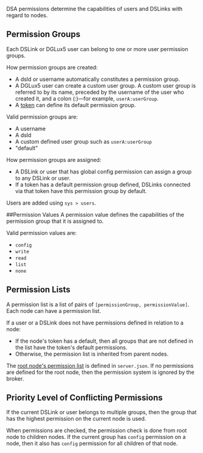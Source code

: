 DSA permissions determine the capabilities of users and DSLinks with regard to nodes.

## Permission Groups
Each DSLink or DGLux5 user can belong to one or more user permission groups.

How permission groups are created:
 - A dsId or username automatically constitutes a permission group.
 - A DGLux5 user can create a custom user group. A custom user group is referred to by its name, preceded by the username of the user who created it, and a colon (:)—for example, `userA:userGroup`.
 - A [token](https://github.com/IOT-DSA/docs/wiki/Token) can define its default permission group.

Valid permission groups are:
 - A username
 - A dsId
 - A custom defined user group such as `userA:userGroup`
 - "default"

How permission groups are assigned:
 - A DSLink or user that has global config permission can assign a group to any DSLink or user.
 - If a token has a default permission group defined, DSLinks connected via that token have this permission group by default.

Users are added using `sys > users`.

##Permission Values
A permission value defines the capabilities of the permission group that it is assigned to.

Valid permission values are:
 - `config`
 - `write`
 - `read` 
 - `list`
 - `none`
 
## Permission Lists
A permission list is a list of pairs of `[permissionGroup, permissionValue]`. Each node can have a permission list.

If a user or a DSLink does not have permissions defined in relation to a node:
 - If the node's token has a default, then all groups that are not defined in the list have the token's default permissions.
 - Otherwise, the permission list is inherited from parent nodes.

The [root node's permission list](https://github.com/IOT-DSA/docs/wiki/permission-list) is defined in `server.json`. If no permissions are defined for the root node, then the permission system is ignored by the broker.

## Priority Level of Conflicting Permissions
If the current DSLink or user belongs to multiple groups, then the group that has the highest permission on the current node is used.

When permissions are checked, the permission check is done from root node to children nodes. If the current group has `config` permission on a node, then it also has `config` permission for all children of that node.